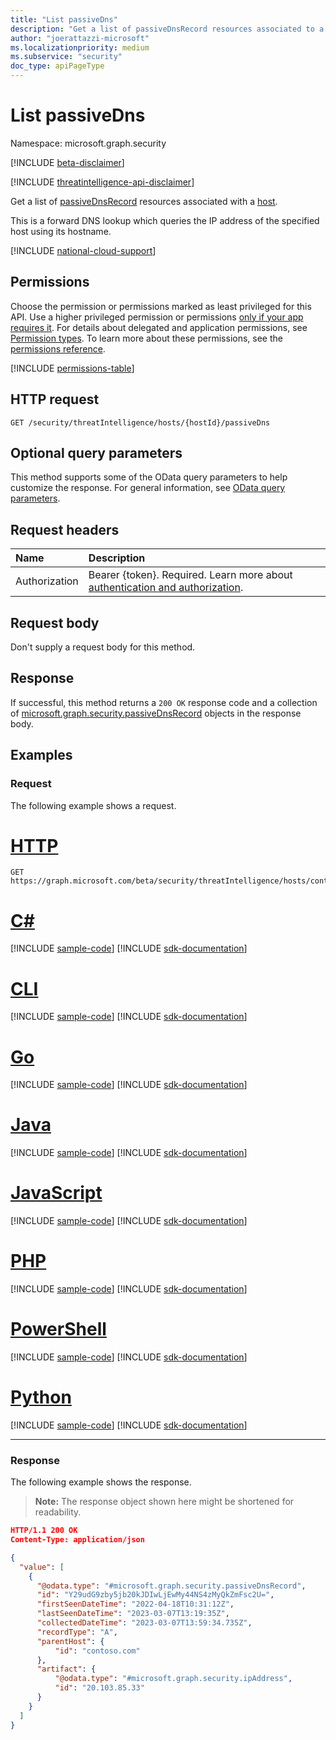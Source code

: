 ```yaml
---
title: "List passiveDns"
description: "Get a list of passiveDnsRecord resources associated to a host."
author: "joerattazzi-microsoft"
ms.localizationpriority: medium
ms.subservice: "security"
doc_type: apiPageType
---
```


# List passiveDns

Namespace: microsoft.graph.security

[!INCLUDE [beta-disclaimer](../../includes/beta-disclaimer.md)]

[!INCLUDE [threatintelligence-api-disclaimer](../../includes/threatintelligence-api-disclaimer.md)]

Get a list of [passiveDnsRecord](../resources/security-passivednsrecord.md) resources associated with a [host](../resources/security-host.md).

This is a forward DNS lookup which queries the IP address of the specified host using its hostname. 

[!INCLUDE [national-cloud-support](../../includes/global-only.md)]

## Permissions
Choose the permission or permissions marked as least privileged for this API. Use a higher privileged permission or permissions [only if your app requires it](/graph/permissions-overview#best-practices-for-using-microsoft-graph-permissions). For details about delegated and application permissions, see [Permission types](/graph/permissions-overview#permission-types). To learn more about these permissions, see the [permissions reference](/graph/permissions-reference).

<!-- { "blockType": "permissions", "name": "security_host_list_passivedns" } -->
[!INCLUDE [permissions-table](../includes/permissions/security-host-list-passivedns-permissions.md)]

## HTTP request

<!-- {
  "blockType": "ignored"
}
-->
``` http
GET /security/threatIntelligence/hosts/{hostId}/passiveDns
```

## Optional query parameters

This method supports some of the OData query parameters to help customize the response. For general information, see [OData query parameters](/graph/query-parameters).

## Request headers

|Name|Description|
|:---|:---|
|Authorization|Bearer {token}. Required. Learn more about [authentication and authorization](/graph/auth/auth-concepts).|

## Request body

Don't supply a request body for this method.

## Response

If successful, this method returns a `200 OK` response code and a collection of [microsoft.graph.security.passiveDnsRecord](../resources/security-passivednsrecord.md) objects in the response body.

## Examples

### Request

The following example shows a request.
# [HTTP](#tab/http)
<!-- {
  "blockType": "request",
  "name": "list_passivedns_e1",
  "sampleKeys": ["contoso.com"]
}
-->
``` http
GET https://graph.microsoft.com/beta/security/threatIntelligence/hosts/contoso.com/passiveDns
```

# [C#](#tab/csharp)
[!INCLUDE [sample-code](../includes/snippets/csharp/list-passivedns-e1-csharp-snippets.md)]
[!INCLUDE [sdk-documentation](../includes/snippets/snippets-sdk-documentation-link.md)]

# [CLI](#tab/cli)
[!INCLUDE [sample-code](../includes/snippets/cli/list-passivedns-e1-cli-snippets.md)]
[!INCLUDE [sdk-documentation](../includes/snippets/snippets-sdk-documentation-link.md)]

# [Go](#tab/go)
[!INCLUDE [sample-code](../includes/snippets/go/list-passivedns-e1-go-snippets.md)]
[!INCLUDE [sdk-documentation](../includes/snippets/snippets-sdk-documentation-link.md)]

# [Java](#tab/java)
[!INCLUDE [sample-code](../includes/snippets/java/list-passivedns-e1-java-snippets.md)]
[!INCLUDE [sdk-documentation](../includes/snippets/snippets-sdk-documentation-link.md)]

# [JavaScript](#tab/javascript)
[!INCLUDE [sample-code](../includes/snippets/javascript/list-passivedns-e1-javascript-snippets.md)]
[!INCLUDE [sdk-documentation](../includes/snippets/snippets-sdk-documentation-link.md)]

# [PHP](#tab/php)
[!INCLUDE [sample-code](../includes/snippets/php/list-passivedns-e1-php-snippets.md)]
[!INCLUDE [sdk-documentation](../includes/snippets/snippets-sdk-documentation-link.md)]

# [PowerShell](#tab/powershell)
[!INCLUDE [sample-code](../includes/snippets/powershell/list-passivedns-e1-powershell-snippets.md)]
[!INCLUDE [sdk-documentation](../includes/snippets/snippets-sdk-documentation-link.md)]

# [Python](#tab/python)
[!INCLUDE [sample-code](../includes/snippets/python/list-passivedns-e1-python-snippets.md)]
[!INCLUDE [sdk-documentation](../includes/snippets/snippets-sdk-documentation-link.md)]

---

### Response

The following example shows the response.
>**Note:** The response object shown here might be shortened for readability.
<!-- {
  "blockType": "response",
  "truncated": true,
  "@odata.type": "Collection(microsoft.graph.security.passiveDnsRecord)"
}
-->
``` json
HTTP/1.1 200 OK
Content-Type: application/json

{
  "value": [
    {
      "@odata.type": "#microsoft.graph.security.passiveDnsRecord",
      "id": "Y29udG9zby5jb20kJDIwLjEwMy44NS4zMyQkZmFsc2U=",
      "firstSeenDateTime": "2022-04-18T10:31:12Z",
      "lastSeenDateTime": "2023-03-07T13:19:35Z",
      "collectedDateTime": "2023-03-07T13:59:34.735Z",
      "recordType": "A",
      "parentHost": {
          "id": "contoso.com"
      },
      "artifact": {
          "@odata.type": "#microsoft.graph.security.ipAddress",
          "id": "20.103.85.33"
      }
    }
  ]
}
```
